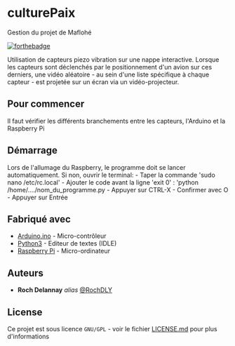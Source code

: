 # culturePaix
Gestion du projet de Maflohé

[![forthebadge](http://forthebadge.com/images/badges/built-with-love.svg)](http://forthebadge.com)

Utilisation de capteurs piezo vibration sur une nappe interactive. Lorsque les capteurs sont déclenchés par le positionnement d'un avion
sur ces derniers, une vidéo aléatoire  - au sein d'une liste spécifique à chaque capteur - est projetée sur un écran via un vidéo-projecteur.

## Pour commencer

Il faut vérifier les différents branchements entre les capteurs, l'Arduino et la Raspberry Pi

## Démarrage

Lors de l'allumage du Raspberry, le programme doit se lancer automatiquement. 
Si non, ouvrir le terminal:
    - Taper la commande 'sudo nano /etc/rc.local'
    - Ajouter le code avant la ligne 'exit 0' : 'python /home/..../nom_du_programme.py
    - Appuyer sur CTRL-X
    - Confirmer avec O
    - Appuyer sur Entrée

## Fabriqué avec

* [Arduino.ino](https://www.arduino.cc/en/main/software) - Micro-contrôleur
* [Python3](https://www.python.org/) - Editeur de textes (IDLE)
* [Raspberry Pi](https://www.raspberrypi.org/) - Micro-ordinateur

## Auteurs

* **Roch Delannay** _alias_ [@RochDLY](https://github.com/RochDLY)

## License

Ce projet est sous licence ``GNU/GPL`` - voir le fichier [LICENSE.md](LICENSE.md) pour plus d'informations
